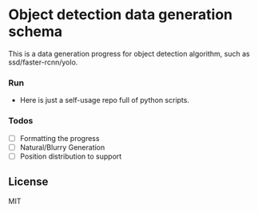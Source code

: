 # Object detection data generation schema

This is a data generation progress for object detection algorithm, such as ssd/faster-rcnn/yolo.

### Run

* Here is just a self-usage repo full of python scripts.

### Todos
 - [ ] Formatting the progress
 - [ ] Natural/Blurry Generation 
 - [ ] Position distribution to support

License
----

MIT
